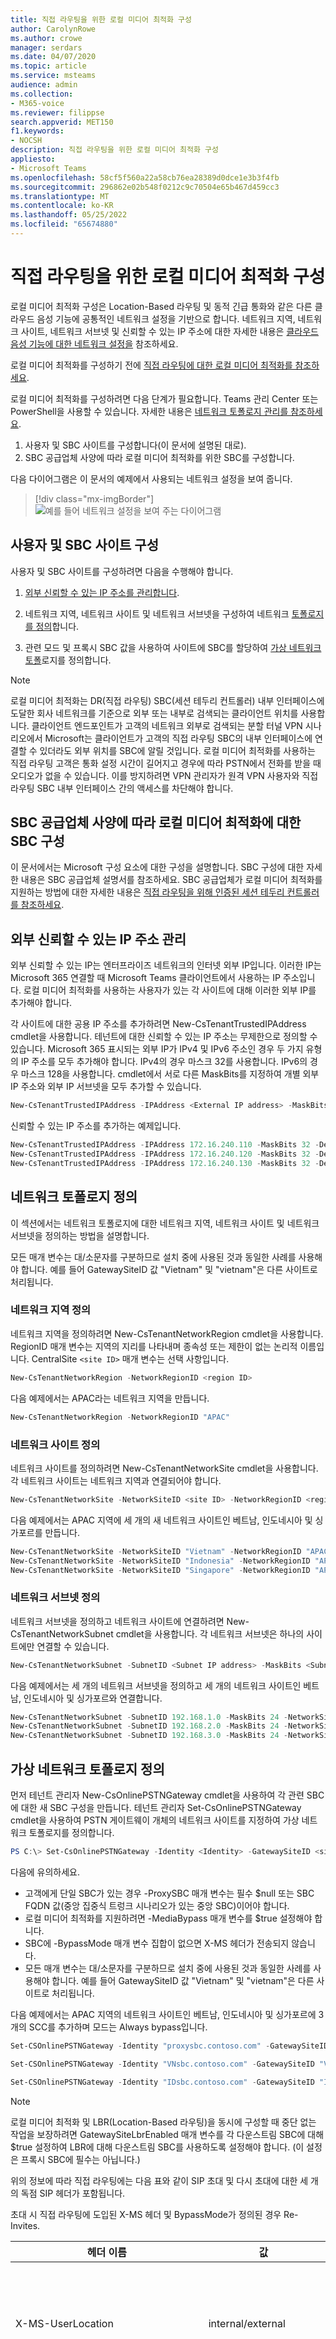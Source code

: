 ```yaml
---
title: 직접 라우팅을 위한 로컬 미디어 최적화 구성
author: CarolynRowe
ms.author: crowe
manager: serdars
ms.date: 04/07/2020
ms.topic: article
ms.service: msteams
audience: admin
ms.collection:
- M365-voice
ms.reviewer: filippse
search.appverid: MET150
f1.keywords:
- NOCSH
description: 직접 라우팅을 위한 로컬 미디어 최적화 구성
appliesto:
- Microsoft Teams
ms.openlocfilehash: 58cf5f560a22a58cb76ea28389d0dce1e3b3f4fb
ms.sourcegitcommit: 296862e02b548f0212c9c70504e65b467d459cc3
ms.translationtype: MT
ms.contentlocale: ko-KR
ms.lasthandoff: 05/25/2022
ms.locfileid: "65674880"
---
```

# <a name="configure-local-media-optimization-for-direct-routing"></a>직접 라우팅을 위한 로컬 미디어 최적화 구성

로컬 미디어 최적화 구성은 Location-Based 라우팅 및 동적 긴급 통화와 같은 다른 클라우드 음성 기능에 공통적인 네트워크 설정을 기반으로 합니다. 네트워크 지역, 네트워크 사이트, 네트워크 서브넷 및 신뢰할 수 있는 IP 주소에 대한 자세한 내용은 [클라우드 음성 기능에 대한 네트워크 설정을](cloud-voice-network-settings.md) 참조하세요.

로컬 미디어 최적화를 구성하기 전에 [직접 라우팅에 대한 로컬 미디어 최적화를 참조하세요](direct-routing-media-optimization.md).

로컬 미디어 최적화를 구성하려면 다음 단계가 필요합니다. Teams 관리 Center 또는 PowerShell을 사용할 수 있습니다. 자세한 내용은 [네트워크 토폴로지 관리를 참조하세요](manage-your-network-topology.md).

1. 사용자 및 SBC 사이트를 구성합니다(이 문서에 설명된 대로).
2. SBC 공급업체 사양에 따라 로컬 미디어 최적화를 위한 SBC를 구성합니다.

다음 다이어그램은 이 문서의 예제에서 사용되는 네트워크 설정을 보여 줍니다.

> [!div class="mx-imgBorder"]
> ![예를 들어 네트워크 설정을 보여 주는 다이어그램](media/direct-routing-media-op-9.png "예제에 대한 네트워크 설정")

## <a name="configure-the-user-and-the-sbc-sites"></a>사용자 및 SBC 사이트 구성

사용자 및 SBC 사이트를 구성하려면 다음을 수행해야 합니다.

1. [외부 신뢰할 수 있는 IP 주소를 관리합니다](#manage-external-trusted-ip-addresses).

2. 네트워크 지역, 네트워크 사이트 및 네트워크 서브넷을 구성하여 네트워크 [토폴로지를 정의](#define-the-network-topology)합니다.

3. 관련 모드 및 프록시 SBC 값을 사용하여 사이트에 SBC를 할당하여 [가상 네트워크 토폴](#define-the-virtual-network-topology)로지를 정의합니다.

> [!NOTE]
> 로컬 미디어 최적화는 DR(직접 라우팅) SBC(세션 테두리 컨트롤러) 내부 인터페이스에 도달한 회사 네트워크를 기준으로 외부 또는 내부로 검색되는 클라이언트 위치를 사용합니다.
> 클라이언트 엔드포인트가 고객의 네트워크 외부로 검색되는 분할 터널 VPN 시나리오에서 Microsoft는 클라이언트가 고객의 직접 라우팅 SBC의 내부 인터페이스에 연결할 수 있더라도 외부 위치를 SBC에 알릴 것입니다. 로컬 미디어 최적화를 사용하는 직접 라우팅 고객은 통화 설정 시간이 길어지고 경우에 따라 PSTN에서 전화를 받을 때 오디오가 없을 수 있습니다.
> 이를 방지하려면 VPN 관리자가 원격 VPN 사용자와 직접 라우팅 SBC 내부 인터페이스 간의 액세스를 차단해야 합니다.

## <a name="configure-sbcs-for-local-media-optimization-according-to-the-sbc-vendor-specification"></a>SBC 공급업체 사양에 따라 로컬 미디어 최적화에 대한 SBC 구성

이 문서에서는 Microsoft 구성 요소에 대한 구성을 설명합니다. SBC 구성에 대한 자세한 내용은 SBC 공급업체 설명서를 참조하세요. SBC 공급업체가 로컬 미디어 최적화를 지원하는 방법에 대한 자세한 내용은 [직접 라우팅을 위해 인증된 세션 테두리 컨트롤러를 참조하세요](direct-routing-border-controllers.md).

## <a name="manage-external-trusted-ip-addresses"></a>외부 신뢰할 수 있는 IP 주소 관리

외부 신뢰할 수 있는 IP는 엔터프라이즈 네트워크의 인터넷 외부 IP입니다. 이러한 IP는 Microsoft 365 연결할 때 Microsoft Teams 클라이언트에서 사용하는 IP 주소입니다. 로컬 미디어 최적화를 사용하는 사용자가 있는 각 사이트에 대해 이러한 외부 IP를 추가해야 합니다.

각 사이트에 대한 공용 IP 주소를 추가하려면 New-CsTenantTrustedIPAddress cmdlet을 사용합니다. 테넌트에 대한 신뢰할 수 있는 IP 주소는 무제한으로 정의할 수 있습니다. Microsoft 365 표시되는 외부 IP가 IPv4 및 IPv6 주소인 경우 두 가지 유형의 IP 주소를 모두 추가해야 합니다. IPv4의 경우 마스크 32를 사용합니다. IPv6의 경우 마스크 128을 사용합니다. cmdlet에서 서로 다른 MaskBits를 지정하여 개별 외부 IP 주소와 외부 IP 서브넷을 모두 추가할 수 있습니다.

```powershell
New-CsTenantTrustedIPAddress -IPAddress <External IP address> -MaskBits <Subnet bitmask> -Description <description>
```

신뢰할 수 있는 IP 주소를 추가하는 예제입니다.

```powershell
New-CsTenantTrustedIPAddress -IPAddress 172.16.240.110 -MaskBits 32 -Description "Vietnam site trusted IP"
New-CsTenantTrustedIPAddress -IPAddress 172.16.240.120 -MaskBits 32 -Description "Indonesia site trusted IP"
New-CsTenantTrustedIPAddress -IPAddress 172.16.240.130 -MaskBits 32 -Description "Singapore site trusted IP"
```

## <a name="define-the-network-topology"></a>네트워크 토폴로지 정의

이 섹션에서는 네트워크 토폴로지에 대한 네트워크 지역, 네트워크 사이트 및 네트워크 서브넷을 정의하는 방법을 설명합니다.

모든 매개 변수는 대/소문자를 구분하므로 설치 중에 사용된 것과 동일한 사례를 사용해야 합니다.  예를 들어 GatewaySiteID 값 "Vietnam" 및 "vietnam"은 다른 사이트로 처리됩니다.

### <a name="define-network-regions"></a>네트워크 지역 정의

네트워크 지역을 정의하려면 New-CsTenantNetworkRegion cmdlet을 사용합니다. RegionID 매개 변수는 지역의 지리를 나타내며 종속성 또는 제한이 없는 논리적 이름입니다. CentralSite `<site ID>` 매개 변수는 선택 사항입니다.

```powershell
New-CsTenantNetworkRegion -NetworkRegionID <region ID>
```

다음 예제에서는 APAC라는 네트워크 지역을 만듭니다.

```powershell
New-CsTenantNetworkRegion -NetworkRegionID "APAC"
```

### <a name="define-network-sites"></a>네트워크 사이트 정의

네트워크 사이트를 정의하려면 New-CsTenantNetworkSite cmdlet을 사용합니다. 각 네트워크 사이트는 네트워크 지역과 연결되어야 합니다.

```powershell
New-CsTenantNetworkSite -NetworkSiteID <site ID> -NetworkRegionID <region ID>
```

다음 예제에서는 APAC 지역에 세 개의 새 네트워크 사이트인 베트남, 인도네시아 및 싱가포르를 만듭니다.

```powershell
New-CsTenantNetworkSite -NetworkSiteID "Vietnam" -NetworkRegionID "APAC"
New-CsTenantNetworkSite -NetworkSiteID "Indonesia" -NetworkRegionID "APAC"
New-CsTenantNetworkSite -NetworkSiteID "Singapore" -NetworkRegionID "APAC"
```

### <a name="define-network-subnets"></a>네트워크 서브넷 정의

네트워크 서브넷을 정의하고 네트워크 사이트에 연결하려면 New-CsTenantNetworkSubnet cmdlet을 사용합니다. 각 네트워크 서브넷은 하나의 사이트에만 연결할 수 있습니다.

```powershell
New-CsTenantNetworkSubnet -SubnetID <Subnet IP address> -MaskBits <Subnet bitmask> -NetworkSiteID <site ID>
```

다음 예제에서는 세 개의 네트워크 서브넷을 정의하고 세 개의 네트워크 사이트인 베트남, 인도네시아 및 싱가포르와 연결합니다.

```powershell
New-CsTenantNetworkSubnet -SubnetID 192.168.1.0 -MaskBits 24 -NetworkSiteID "Vietnam"
New-CsTenantNetworkSubnet -SubnetID 192.168.2.0 -MaskBits 24 -NetworkSiteID "Indonesia"
New-CsTenantNetworkSubnet -SubnetID 192.168.3.0 -MaskBits 24 -NetworkSiteID "Singapore"
```

## <a name="define-the-virtual-network-topology"></a>가상 네트워크 토폴로지 정의

먼저 테넌트 관리자 New-CsOnlinePSTNGateway cmdlet을 사용하여 각 관련 SBC에 대한 새 SBC 구성을 만듭니다.
테넌트 관리자 Set-CsOnlinePSTNGateway cmdlet을 사용하여 PSTN 게이트웨이 개체의 네트워크 사이트를 지정하여 가상 네트워크 토폴로지를 정의합니다.

```powershell
PS C:\> Set-CsOnlinePSTNGateway -Identity <Identity> -GatewaySiteID <site ID> -MediaBypass <true/false> -BypassMode <Always/OnlyForLocalUsers> -ProxySBC  <proxy SBC FQDN or $null>
```

다음에 유의하세요.

- 고객에게 단일 SBC가 있는 경우 -ProxySBC 매개 변수는 필수 $null 또는 SBC FQDN 값(중앙 집중식 트렁크 시나리오가 있는 중앙 SBC)이어야 합니다.
- 로컬 미디어 최적화를 지원하려면 -MediaBypass 매개 변수를 $true 설정해야 합니다.
- SBC에 -BypassMode 매개 변수 집합이 없으면 X-MS 헤더가 전송되지 않습니다.
- 모든 매개 변수는 대/소문자를 구분하므로 설치 중에 사용된 것과 동일한 사례를 사용해야 합니다.  예를 들어 GatewaySiteID 값 "Vietnam" 및 "vietnam"은 다른 사이트로 처리됩니다.

다음 예제에서는 APAC 지역의 네트워크 사이트인 베트남, 인도네시아 및 싱가포르에 3개의 SCC를 추가하며 모드는 Always bypass입니다.

```powershell
Set-CSOnlinePSTNGateway -Identity "proxysbc.contoso.com" -GatewaySiteID "Singapore" -MediaBypass $true -BypassMode "Always" -ProxySBC $null

Set-CSOnlinePSTNGateway -Identity "VNsbc.contoso.com" -GatewaySiteID "Vietnam" -MediaBypass $true -BypassMode "Always" -ProxySBC "proxysbc.contoso.com"

Set-CSOnlinePSTNGateway -Identity "IDsbc.contoso.com" -GatewaySiteID "Indonesia" -MediaBypass $true -BypassMode "Always" -ProxySBC "proxysbc.contoso.com"
```

> [!NOTE]
> 로컬 미디어 최적화 및 LBR(Location-Based 라우팅)을 동시에 구성할 때 중단 없는 작업을 보장하려면 GatewaySiteLbrEnabled 매개 변수를 각 다운스트림 SBC에 대해 $true 설정하여 LBR에 대해 다운스트림 SBC를 사용하도록 설정해야 합니다. (이 설정은 프록시 SBC에 필수는 아닙니다.)

위의 정보에 따라 직접 라우팅에는 다음 표와 같이 SIP 초대 및 다시 초대에 대한 세 개의 독점 SIP 헤더가 포함됩니다.

초대 시 직접 라우팅에 도입된 X-MS 헤더 및 BypassMode가 정의된 경우 Re-Invites.

|헤더 이름|값|설명|
|---|---|---|
|X-MS-UserLocation|internal/external|사용자가 내부 또는 외부인지 여부를 나타냅니다.|
|Request-URI INVITE sip: +84439263000@VNsbc.contoso.com SIP /2.0|SBC FQDN|SBC가 직접 라우팅에 직접 연결되지 않은 경우에도 호출을 대상으로 하는 FQDN|
|X-MS-MediaPath|예: proxysbc.contoso.com, VNsbc.contoso.com|사용자와 대상 SBC 간의 미디어 경로에 사용해야 하는 SBC의 순서입니다. 최종 SBC는 항상 마지막입니다.|
|X-MS-UserSite|usersiteID|테넌트 관리자 정의한 문자열|

## <a name="call-flows"></a>호출 흐름

다음은 두 가지 모드에 대한 호출 흐름을 보여 줍니다.

- [Always Bypass](#always-bypass-mode)
- [로컬 사용자에 대해서만](#only-for-local-users-mode)

### <a name="always-bypass-mode"></a>Always Bypass 모드

Always Bypass 모드는 구성하는 가장 간단한 옵션입니다. 테넌트 관리자 모든 사이트에서 모든 SCC에 연결할 수 있는 경우 모든 사용자 및 SCC에 대해 단일 사이트를 구성할 수 있습니다.

예제에서는 다음 시나리오에 대한 Always 바이패스 모드를 보여 줍니다.

- [아웃바운드 호출 및 사용자가 SBC와 동일한 위치에 있음](#outbound-calls-and-the-user-is-in-the-same-location-as-the-sbc-with-always-bypass)
- [인바운드 호출 및 사용자가 SBC와 동일한 위치에 있음](#inbound-calls-and-the-user-is-in-the-same-location-as-the-sbc-with-always-bypass)
- [아웃바운드 호출 및 사용자가 외부에 있는 경우](#outbound-calls-and-the-user-is-external-with-always-bypass)
- [인바운드 호출 및 사용자가 외부에 있는 경우](#inbound-calls-and-the-user-is-external-with-always-bypass)

다음 표에서는 예제에 사용된 FQDN 및 IP 주소를 보여 줍니다.

|FQDN|SBC 외부 IP 주소|SBC 내부 IP 주소|내부 서브넷|위치|외부 NAT(신뢰할 수 있는 IP)|
|---|---|---|---|---|---|
|VNsbc.contoso.com|없음|192.168.1.5|192.168.1.0/24|베트남|172.16.240.110|
|IDsbc.contoso.com|없음|192.168.2.5|192.168.2.0/24|인도네시아|172.16.240.120|
|proxysbc.contoso.com|172.16.240.133|192.168.3.5|192.168.3.0/24|싱가포르|172.16.240.130|

#### <a name="outbound-calls-and-the-user-is-in-the-same-location-as-the-sbc-with-always-bypass"></a>아웃바운드 호출 및 사용자가 Always Bypass를 사용하여 SBC와 동일한 위치에 있음

|모드|사용자|위치|통화 방향|
|---|---|---|---|
|AlwaysBypass|내부|SBC와 동일한 사이트|아웃 바운드|

다음 표에서는 최종 사용자 구성 및 작업을 보여 줍니다.

|사용자 실제 위치|사용자가 전화 걸기 또는 수신 번호|사용자 전화 번호|온라인 음성 라우팅 정책|SBC에 대해 구성된 모드|
|---|---|---|---|---|
|베트남|+84 4 3926 3000|+84 4 5555 5555|우선 순위 1: ^\+84(\d{9})$ -VNsbc.contoso.com <br> 우선 순위 2: .* - proxysbc.contoso.com|VNsbc.contoso.com – 항상 바이패스 <br> proxysbc.contoso.com – 항상 바이패스|

다음 다이어그램에서는 Always 바이패스 모드를 사용하는 아웃바운드 호출에 대한 SIP 사다리와 SBC와 동일한 위치에 있는 사용자를 보여 둡다.

> [!div class="mx-imgBorder"]
> ![아웃바운드 호출을 보여 주는 다이어그램](media/direct-routing-media-op-10.png "아웃바운드 호출")

다음 표에서는 직접 라우팅에서 보낸 X-MS 헤더를 보여 줍니다.

|매개 변수|설명|
|---|---|
|초대 +8443926300@VNsbc.contoso.com|온라인 음성 라우팅 정책에 정의된 SBC의 대상 FQDN이 요청 URI로 전송됩니다.|
|X-MS-UserLocation: 내부|사용자가 회사 네트워크 내에 있음을 나타내는 필드|
|X-MS-MediaPath: VNsbc.contoso.com|클라이언트가 대상 SBC로 트래버스해야 하는 SBC를 지정합니다. 이 경우 Always Bypass가 있고 클라이언트는 헤더에서 유일한 이름으로 전송된 대상 이름 내부입니다.|
|X-MS-UserSite: 베트남|사용자가 있는 사이트 내에 표시된 필드입니다.|

#### <a name="inbound-calls-and-the-user-is-in-the-same-location-as-the-sbc-with-always-bypass"></a>인바운드 호출 및 사용자가 Always Bypass를 사용하여 SBC와 동일한 위치에 있음

|모드|사용자|위치|통화 방향|
|---|---|---|---|---|
|AlwaysBypass|내부|SBC와 동일한 사이트|인바운드|

인바운드 호출에서 사용자의 위치를 알 수 없으며 SBC는 사용자가 어디에 있는지 추측해야 합니다. 추측이 올바르지 않으면 다시 초대가 필요합니다. 이 경우 사용자가 내부이고, 미디어가 직접 흐를 수 있으며, 추가 작업이 필요하지 않습니다(다시 초대).
직접 라우팅 서비스에 연결된 SBC는 Record-Route 및 연락처 필드를 제공하여 원래 SBC 위치를 보고합니다. 이러한 필드에 따라 미디어 경로는 직접 라우팅에 의해 계산됩니다.

참고: 사용자에게 여러 엔드포인트가 있을 수 있으므로 183을 지원할 수 없습니다. 이 경우 직접 라우팅은 항상 180 벨소리를 사용합니다.

다음 다이어그램은 AlwaysBypass 모드를 사용하여 인바운드 호출에 대한 SIP 사다리를 보여 하며 사용자는 SBC와 동일한 위치에 있습니다.

> [!div class="mx-imgBorder"]
> ![SIP 사다리를 보여 주는 다이어그램](media/direct-routing-media-op-11.png)

#### <a name="outbound-calls-and-the-user-is-external-with-always-bypass"></a>아웃바운드 호출 및 사용자가 Always Bypass를 사용하여 외부에 있는 경우

|모드|사용자|사이트|통화 방향
|---|---|---|---|
|AlwaysBypass|외부|해당 없음|아웃 바운드|

다음 다이어그램은 AlwaysBypass 모드를 사용하는 아웃바운드 호출에 대한 SIP 사다리를 보여 하며 사용자는 외부에 있습니다.

> [!div class="mx-imgBorder"]
> ![다이어그램은 SIP 사다리를 보여줍니다.](media/direct-routing-media-op-12.png)

다음 표에서는 직접 라우팅 서비스에서 보낸 X-MS 헤더를 보여 줍니다.

|매개 변수|설명|
|---|---|
|초대 +8443926300@VNsbc.contoso.com|온라인 음성 라우팅 정책에 정의된 SBC의 대상 FQDN이 요청 URI로 전송됩니다.|
|X-MS-UserLocation: external|사용자가 회사 네트워크 외부에 있음을 나타내는 필드입니다.|
|X-MS-MediaPath: proxysbc.contoso.com, VNsbc.contoso.com|클라이언트가 대상 SBC로 트래버스해야 하는 SBC를 지정합니다. 이 경우 Always Bypass가 있고 클라이언트가 외부에 있기 때문에|

#### <a name="inbound-calls-and-the-user-is-external-with-always-bypass"></a>인바운드 호출 및 사용자가 Always Bypass를 사용하여 외부에 있는 경우

|모드|사용자|사이트|통화 방향|
|---|---|---|---|
|AlwaysBypass|외부|해당 없음|인바운드|

인바운드 호출의 경우 직접 라우팅에 연결된 SBC는 사용자의 위치가 외부인 경우 다시 초대를 보내야 합니다(기본적으로 로컬 미디어 후보는 항상 제공됨).  X-MediaPath는 지정된 SBC 사용자 및 Record-Route 기반으로 계산됩니다.

다음 다이어그램은 AlwaysBypass 모드를 사용하는 인바운드 호출에 대한 SIP 사다리를 보여 하며 사용자는 외부에 있습니다.

> [!div class="mx-imgBorder"]
> ![다시 SIP 사다리를 보여 주는 다이어그램.](media/direct-routing-media-op-13.png)

### <a name="only-for-local-users-mode"></a>로컬 사용자 모드에만 해당

대상 SBC의 로컬 미디어 후보는 사용자가 SBC와 동일한 위치에 있는 경우에만 제공됩니다. 다른 모든 경우에서 미디어는 프록시 SBC의 내부 또는 외부 IP를 통해 흐릅니다.

다음 시나리오에 대해 설명합니다.

- [아웃바운드 호출 및 사용자가 SBC와 동일한 위치에 있음](#outbound-calls-and-the-user-is-in-the-same-location-as-the-sbc-with-only-for-local-users)
- [인바운드 호출 및 사용자가 SBC와 동일한 위치에 있음](#inbound-calls-and-the-user-is-in-the-same-location-as-the-sbc-with-only-for-local-users)
- [사용자가 SBC와 동일한 위치에 있지 않지만 회사 네트워크에 있습니다.](#user-is-not-at-the-same-location-as-the-sbc-but-is-in-the-corporate-network-with-only-for-local-users)
- [인바운드 호출 및 사용자가 내부이지만 SBC와 동일한 위치에 있지 않습니다.](#inbound-call-and-the-user-is-internal-but-is-not-at-the-same-location-as-the-sbc-with-only-for-local-users)

다음 표에서는 최종 사용자 구성 및 작업을 보여 줍니다.

|사용자 실제 위치|사용자가 전화 걸기 또는 수신 번호|사용자 전화 번호|온라인 음성 라우팅 정책|SBC에 대해 구성된 모드|
|---|---|---|---|---|
|베트남|+84 4 3926  3000|+84 4 5555 5555|우선 순위 1: ^\+84(\d{9})$ -VNsbc.contoso.com <br> 우선 순위 2: .* - proxysbc.contoso.com|VNsbc.contoso.com – OnlyForLocalUsers Proxysbc.contoso.com – 항상 바이패스|

#### <a name="outbound-calls-and-the-user-is-in-the-same-location-as-the-sbc-with-only-for-local-users"></a>아웃바운드 호출 및 사용자가 로컬 사용자만 있는 SBC와 동일한 위치에 있습니다.

|모드|사용자|사이트|통화 방향|
|---|---|---|---|
|OnlyForLocalUsers|내부|SBC와 동일|아웃 바운드|

다음 다이어그램은 OnlyForLocalUsers 모드를 사용하는 아웃바운드 호출을 보여 하며 사용자는 SBC와 동일한 위치에 있습니다. [사용자가 SBC와 동일한 위치에 있는 경우 아웃바운드 호출에 표시된 것과 동일한 흐름입니다](#outbound-calls-and-the-user-is-in-the-same-location-as-the-sbc-with-always-bypass).

> [!div class="mx-imgBorder"]
> ![다이어그램은 다시 SIP 사다리를 보여줍니다.](media/direct-routing-media-op-14.png)

#### <a name="inbound-calls-and-the-user-is-in-the-same-location-as-the-sbc-with-only-for-local-users"></a>인바운드 호출 및 사용자가 로컬 사용자만 있는 SBC와 동일한 위치에 있습니다.

|모드|사용자|사이트|통화 방향|
|---|---|---|---|
|OnlyForLocalUsers|내부|SBC와 동일|인바운드|

다음 다이어그램은 OnlyForLocalUsers 모드를 사용하는 인바운드 호출을 보여 하며 사용자는 SBC와 동일한 위치에 있습니다. [사용자가 SBC와 동일한 위치에 있는 경우 인바운드 호출에 표시된 것과 동일한 흐름입니다](#inbound-calls-and-the-user-is-in-the-same-location-as-the-sbc-with-always-bypass).

> [!div class="mx-imgBorder"]
> ![SIP 사다리를 보여 주는 또 다른 다이어그램입니다.](media/direct-routing-media-op-15.png)

#### <a name="user-is-not-at-the-same-location-as-the-sbc-but-is-in-the-corporate-network-with-only-for-local-users"></a>사용자가 SBC와 동일한 위치에 있지 않지만 로컬 사용자만 있는 회사 네트워크에 있습니다.

|모드|사용자|사이트|통화 방향|
|---|---|---|---|
|OnlyForLocalUsers|내부|SBC와 다릅니다.|아웃 바운드|

직접 라우팅은 SBC에 구성된 사용자 및 모드의 보고된 위치를 기반으로 X-MediaPath를 계산합니다.

다음 다이어그램에서는 OnlyForLocalUsers 모드를 사용하는 아웃바운드 호출과 SBC와 동일한 위치에 있지 않은 내부 사용자를 보여  있습니다.

> [!div class="mx-imgBorder"]
> ![또 다른 다이어그램은 SIP 사다리를 보여줍니다.](media/direct-routing-media-op-16.png)

#### <a name="inbound-call-and-the-user-is-internal-but-is-not-at-the-same-location-as-the-sbc-with-only-for-local-users"></a>인바운드 호출 및 사용자가 내부이지만 로컬 사용자만 있는 SBC와 동일한 위치에 있지 않습니다.

|모드|사용자|사이트|통화 방향|
|---|---|---|---|
|OnlyForLocalUsers|내부|SBC와 다릅니다.|인바운드|

다음 다이어그램에서는 OnlyForLocalUsers 모드를 사용하는 인바운드 호출 및 SBC와 동일한 위치에 있지 않은 내부 사용자를 보여  있습니다.

> [!div class="mx-imgBorder"]
> ![SIP 사다리를 보여 주는 또 다른 다이어그램입니다.](media/direct-routing-media-op-17.png)
